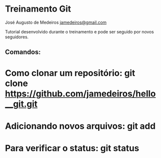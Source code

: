 Treinamento Git
===============
José Augusto de Medeiros <jamedeiros@gmail.com>

Tutorial desenvolvido durante o treinamento e pode ser seguido por novos seguidores.

Comandos:
---------
# Como clonar um repositório: git clone https://github.com/jamedeiros/hello__git.git
# Adicionando novos arquivos: git add <arquivo>
# Para verificar o status: git status

